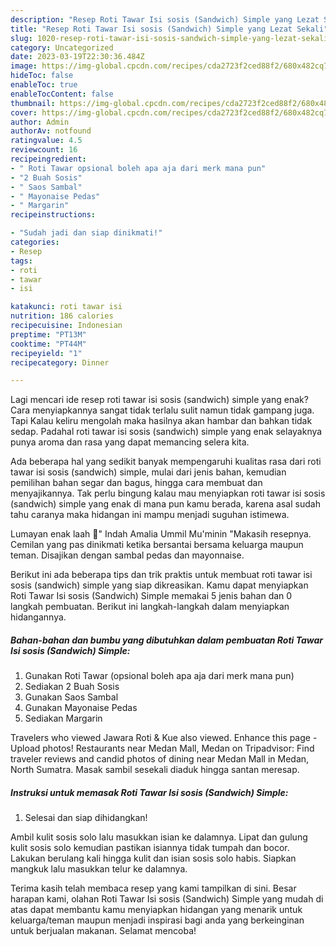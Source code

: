 ```yaml
---
description: "Resep Roti Tawar Isi sosis (Sandwich) Simple yang Lezat Sekali"
title: "Resep Roti Tawar Isi sosis (Sandwich) Simple yang Lezat Sekali"
slug: 1020-resep-roti-tawar-isi-sosis-sandwich-simple-yang-lezat-sekali
category: Uncategorized
date: 2023-03-19T22:30:36.484Z
image: https://img-global.cpcdn.com/recipes/cda2723f2ced88f2/680x482cq70/roti-tawar-isi-sosis-sandwich-simple-foto-resep-utama.jpg
hideToc: false
enableToc: true
enableTocContent: false
thumbnail: https://img-global.cpcdn.com/recipes/cda2723f2ced88f2/680x482cq70/roti-tawar-isi-sosis-sandwich-simple-foto-resep-utama.jpg
cover: https://img-global.cpcdn.com/recipes/cda2723f2ced88f2/680x482cq70/roti-tawar-isi-sosis-sandwich-simple-foto-resep-utama.jpg
author: Admin
authorAv: notfound
ratingvalue: 4.5
reviewcount: 16
recipeingredient:
- " Roti Tawar opsional boleh apa aja dari merk mana pun"
- "2 Buah Sosis"
- " Saos Sambal"
- " Mayonaise Pedas"
- " Margarin"
recipeinstructions:

- "Sudah jadi dan siap dinikmati!"
categories:
- Resep
tags:
- roti
- tawar
- isi

katakunci: roti tawar isi 
nutrition: 186 calories
recipecuisine: Indonesian
preptime: "PT13M"
cooktime: "PT44M"
recipeyield: "1"
recipecategory: Dinner

---
```



Lagi mencari ide resep roti tawar isi sosis (sandwich) simple yang enak? Cara menyiapkannya sangat tidak terlalu sulit namun tidak gampang juga. Tapi Kalau keliru mengolah maka hasilnya akan hambar dan bahkan tidak sedap. Padahal roti tawar isi sosis (sandwich) simple yang enak selayaknya punya aroma dan rasa yang dapat memancing selera kita.


Ada beberapa hal yang sedikit banyak mempengaruhi kualitas rasa dari roti tawar isi sosis (sandwich) simple, mulai dari jenis bahan, kemudian pemilihan bahan segar dan bagus, hingga cara membuat dan menyajikannya. Tak perlu bingung kalau mau menyiapkan roti tawar isi sosis (sandwich) simple yang enak di mana pun kamu berada, karena asal sudah tahu caranya maka hidangan ini mampu menjadi suguhan istimewa.

Lumayan enak laah 🫶&#34; Indah Amalia Ummil Mu&#39;minin &#34;Makasih resepnya. Cemilan yang pas dinikmati ketika bersantai bersama keluarga maupun teman. Disajikan dengan sambal pedas dan mayonnaise.


Berikut ini ada beberapa tips dan trik praktis untuk membuat roti tawar isi sosis (sandwich) simple yang siap dikreasikan. Kamu dapat menyiapkan Roti Tawar Isi sosis (Sandwich) Simple memakai 5 jenis bahan dan 0 langkah pembuatan. Berikut ini langkah-langkah dalam menyiapkan hidangannya.

<!--inarticleads1-->

##### Bahan-bahan dan bumbu yang dibutuhkan dalam pembuatan Roti Tawar Isi sosis (Sandwich) Simple:

1. Gunakan  Roti Tawar (opsional boleh apa aja dari merk mana pun)
1. Sediakan 2 Buah Sosis
1. Gunakan  Saos Sambal
1. Gunakan  Mayonaise Pedas
1. Sediakan  Margarin


Travelers who viewed Jawara Roti &amp; Kue also viewed. Enhance this page - Upload photos! Restaurants near Medan Mall, Medan on Tripadvisor: Find traveler reviews and candid photos of dining near Medan Mall in Medan, North Sumatra. Masak sambil sesekali diaduk hingga santan meresap. 

<!--inarticleads2-->

##### Instruksi untuk memasak Roti Tawar Isi sosis (Sandwich) Simple:


1. Selesai dan siap dihidangkan!

Ambil kulit sosis solo lalu masukkan isian ke dalamnya. Lipat dan gulung kulit sosis solo kemudian pastikan isiannya tidak tumpah dan bocor. Lakukan berulang kali hingga kulit dan isian sosis solo habis. Siapkan mangkuk lalu masukkan telur ke dalamnya. 

Terima kasih telah membaca resep yang kami tampilkan di sini. Besar harapan kami, olahan Roti Tawar Isi sosis (Sandwich) Simple yang mudah di atas dapat membantu kamu menyiapkan hidangan yang menarik untuk keluarga/teman maupun menjadi inspirasi bagi anda yang berkeinginan untuk berjualan makanan. Selamat mencoba!
